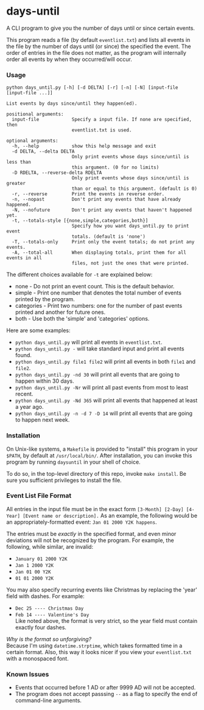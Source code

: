 # days-until
A CLI program to give you the number of days until or since certain events.

This program reads a file (by default `eventlist.txt`) and lists all events in the file by the number of days until (or since) the specified the event. The order of entries in the file does not matter, as the program will internally order all events by when they occurred/will occur.

### Usage
```
python days_until.py [-h] [-d DELTA] [-r] [-n] [-N] [input-file [input-file ...]]

List events by days since/until they happen(ed).

positional arguments:
  input-file            Specify a input file. If none are specified, then
                        eventlist.txt is used.

optional arguments:
  -h, --help            show this help message and exit
  -d DELTA, --delta DELTA
                        Only print events whose days since/until is less than
                        this argument. (0 for no limits)
  -D RDELTA, --reverse-delta RDELTA
                        Only print events whose days since/until is greater
                        than or equal to this argument. (default is 0)
  -r, --reverse         Print the events in reverse order.
  -n, --nopast          Don't print any events that have already happened.
  -N, --nofuture        Don't print any events that haven't happened yet.
  -t, --totals-style [{none,simple,categories,both}]
                        Specify how you want days_until.py to print event
                        totals. (default is 'none')
  -T, --totals-only     Print only the event totals; do not print any events.
  -A, --total-all       When displaying totals, print them for all events in all
                        files, not just the ones that were printed.
```

The different choices available for `-t` are explained below:
  * none       - Do not print an event count. This is the default behavior.
  * simple     - Print one number that denotes the total number of events printed by the program.
  * categories - Print two numbers: one for the number of past events printed and another for future ones.
  * both       - Use both the 'simple' and 'categories' options.

Here are some examples:
* `python days_until.py` will print all events in `eventlist.txt`.
* `python days_until.py -` will take standard input and print all events found.
* `python days_until.py file1 file2` will print all events in both `file1` and `file2`.
* `python days_until.py -nd 30` will print all events that are going to happen within 30 days.
* `python days_until.py -Nr` will print all past events from most to least recent.
* `python days_until.py -Nd 365` will print all events that happened at least a year ago.
* `python days_until.py -n -d 7 -D 14` will print all events that are going to happen next week.

### Installation
On Unix-like systems, a `Makefile` is provided to "install" this program in your `$PATH`, by default at `/usr/local/bin/`. After installation, you can invoke this program by running `daysuntil` in your shell of choice.

To do so, in the top-level directory of this repo, invoke `make install`. Be sure you sufficient privileges to install the file.

### Event List File Format
All entries in the input file must be in the exact form `[3-Month] [2-Day] [4-Year] [Event name or description].` As an example, the following would be an appropriately-formatted event: `Jan 01 2000 Y2K happens`.

The entries must be *exactly* in the specified format, and even minor deviations will not be recognized by the program. For example, the following, while similar, are invalid:
* `January 01 2000 Y2K`
* `Jan 1 2000 Y2K`
* `Jan 01 00 Y2K`
* `01 01 2000 Y2K`

You may also specify recurring events like Christmas by replacing the 'year' field with dashes. For example:
* `Dec 25 ---- Christmas Day`
* `Feb 14 ---- Valentine's Day`
<br> Like noted above, the format is very strict, so the year field must contain exactly four dashes.

*Why is the format so unforgiving?* <br>
Because I'm using `datetime.strptime`, which takes formatted time in a certain format. Also, this way it looks nicer if you view your `eventlist.txt` with a monospaced font.

### Known Issues
* Events that occurred before 1 AD or after 9999 AD will not be accepted.
* The program does not accept passsing `--` as a flag to specify the end of command-line arguments.

